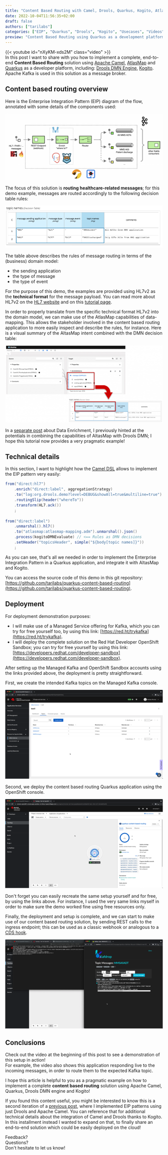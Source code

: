 ```yaml
---
title: "Content Based Routing with Camel, Drools, Quarkus, Kogito, AtlasMap and Apache Kafka!"
date: 2022-10-04T11:56:35+02:00
draft: false
authors: ["tarilabs"]
categories: ["EIP", "Quarkus", "Drools", "Kogito", "Usecases", "Videos"]
preview: "Content Based Routing using Quarkus as a development platform including Apache Camel, Drools DMN Engine, Kogito, AtlasMap and Apache Kafka!"
---
```


{{< youtube id="nXyKM-xds2M" class="video" >}}
<br/>
In this post I want to share with you how to implement a complete, end-to-end **Content Based Routing** solution using [Apache Camel](https://camel.apache.org/#apache-camel-projects), [AtlasMap](https://www.atlasmap.io/) and [Quarkus](https://quarkus.io/) as a developer platform, including: [Drools DMN Engine](https://www.drools.org/learn/dmn.html), [Kogito](https://kogito.kie.org/). Apache Kafka is used in this solution as a message broker.

## Content based routing overview

Here is the Enterprise Integration Pattern (EIP) diagram of the flow, annotated with some details of the components used:

![EIP Diagram of the Content Based Routing application](./image-1536x646.png)

The focus of this solution is **routing healthcare-related messages**; for this demo example, messages are routed accordingly to the following decision table rules:

![Message Routing rules in a DMN decision table](./image-1.png)

The table above describes the rules of message routing in terms of the (business) domain model:

- the sending application
- the type of message
- the type of event

For the purpose of this demo, the examples are provided using HL7v2 as the **technical format** for the message payload. You can read more about HL7v2 on the [HL7 website](http://www.hl7.org/implement/standards/product_brief.cfm?product_id=185) and on this [tutorial page](https://cloud.google.com/healthcare-api/docs/concepts/hl7v2).

In order to properly translate from the specific technical format HL7v2 into the domain model, we can make use of the AtlasMap capabilities of data-mapping. This allows the stakeholder involved in the content based routing application to more easily inspect and describe the rules, for instance. Here is a visual summary of the AltasMap intent combined with the DMN decision table:

![Using AltasMap in combination with a DMN decision table](./image-2-1536x746.png)

In a [separate post](https://blog.kie.org/2022/01/data-enrichment-use-case-with-dmn-and-bpmn.html) about Data Enrichment, I previously hinted at the potentials in combining the capabilities of AltasMap with Drools DMN; I hope this tutorial now provides a very pragmatic example!

## Technical details

In this section, I want to highlight how the [Camel DSL](https://camel.apache.org/manual/dsl.html) allows to implement the EIP pattern very easily:

```java
from("direct:hl7")
    .enrich("direct:label", aggregationStrategy)
    .to("log:org.drools.demo?level=DEBUG&showAll=true&multiline=true")
    .routingSlip(header("whereTo"))
    .transform(HL7.ack())
    ;

from("direct:label")
    .unmarshal().hl7()
    .to("atlasmap:atlasmap-mapping.adm").unmarshal().json()
    .process(kogitoDMNEvaluate) // <== Rules as DMN decisions 
    .setHeader("topicsHeader", simple("${body[topic names]}"))
    ;
```

As you can see, that's all we needed in order to implement the Enterprise Integration Pattern in a Quarkus application, and integrate it with AltasMap and Kogito.

You can access the source code of this demo in this git repository: [https://github.com/tarilabs/quarkus-content-based-routing](https://github.com/tarilabs/quarkus-content-based-routing).

## Deployment

For deployment demonstration purposes:

- I will make use of a Managed Service offering for Kafka, which you can try for free yourself too, by using this link: [https://red.ht/trykafka](https://red.ht/trykafka).
- I will deploy the complete solution on the Red Hat Developer OpenShift Sandbox; you can try for free yourself by using this link: [https://developers.redhat.com/developer-sandbox](https://developers.redhat.com/developer-sandbox).

After setting up the Managed Kafka and OpenShift Sandbox accounts using the links provided above, the deployment is pretty straightforward.

First, we create the intended Kafka topics on the Managed Kafka console.

![Creating the topic (queues) in the Managed Kafka](./image-3.png)

Second, we deploy the content based routing Quarkus application using the OpenShift console.

![The content based routing application now deployed on OpenShift](./image-4.png)

Don't forget you can easily recreate the same setup yourself and for free, by using the links above.
For instance, I used the very same links myself in order to make sure the demo worked fine using free resources only.

Finally, the deployment and setup is complete, and we can start to make use of our content based routing solution, by sending REST calls to the ingress endpoint; this can be used as a classic webhook or analogous to a [CDS hook](https://cds-hooks.org/).

![Invoking the REST API with an EDI message payload in HL7v2 format, and it is routed to the correct queue](./image-5.png)

## Conclusions

Check out the video at the beginning of this post to see a demonstration of this setup in action!<br/>
For example, the video also shows this application responding live to the incoming messages, in order to route them to the expected Kafka topic.

I hope this article is helpful to you as a pragmatic example on how to implement a complete **content based routing** solution using Apache Camel, Quarkus, Drools DMN engine and Kogito!

If you found this content useful, you might be interested to know this is a second iteration of a [previous post](https://blog.kie.org/2021/06/intelligent-kafka-message-routing-using-drools-dmn-engine-and-apache-camel.html), where I implemented EIP patterns using just Drools and Apache Camel.
You can reference that for additional technical details about the integration of Camel and Drools thanks to Kogito.
In this installment instead I wanted to expand on that, to finally share an end-to-end solution which could be easily deployed on the cloud!

Feedback?  
Questions?  
Don't hesitate to let us know!
